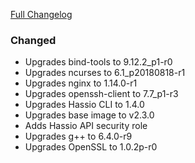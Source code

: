 [Full Changelog][changelog]

### Changed

- Upgrades bind-tools to 9.12.2_p1-r0
- Upgrades ncurses to 6.1_p20180818-r1
- Upgrades nginx to 1.14.0-r1
- Upgrades openssh-client to 7.7_p1-r3
- Upgrades Hassio CLI to 1.4.0
- Upgrades base image to v2.3.0
- Adds Hassio API security role
- Upgrades g++ to 6.4.0-r9
- Upgrades OpenSSL to 1.0.2p-r0

[changelog]: https://github.com/hassio-addons/addon-ide/compare/v0.5.1...v0.6.0